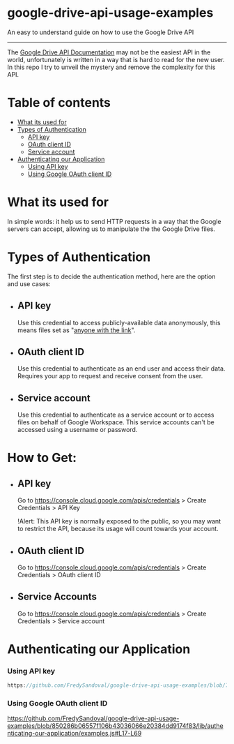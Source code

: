 # google-drive-api-usage-examples
An easy to understand guide on how to use the Google Drive API

---

The [Google Drive API Documentation][1] may not be the easiest API in the world, unfortunately is written in a way that is hard to read for the new user. In this repo I try to unveil the mystery and remove the complexity for this API.

Table of contents
=================

<!--ts-->
   * [What its used for](#what-its-used-for)
   * [Types of Authentication](#types-of-authentication)
      * [API key](#api-key)
      * [OAuth client ID](#oauth-client-id)
      * [Service account](#service-account)
   * [Authenticating our Application](#authenticating-our-application)
      * [Using API key](#using-api-key)
      * [Using Google OAuth client ID](#using-google-oauth-client-id)
<!--te-->

What its used for
=================
In simple words: it help us to send HTTP requests in a way that the Google servers can accept, allowing us to manipulate the the Google Drive files.

Types of Authentication
=====
The first step is to decide the authentication method, here are the option and use cases:

* API key
  -------
  Use this credential to access publicly-available data anonymously, this means files set as "[anyone with the link][2]".

* OAuth client ID
  ---------------
  Use this credential to authenticate as an end user and access their data. Requires your app to request and receive consent from the user.

* Service account
  ---------------
  Use this credential to authenticate as a service account or to access files on behalf of Google Workspace. This service accounts can't be accessed using a username or password.
  
How to Get:
=====
  * API key
    ---------

    Go to https://console.cloud.google.com/apis/credentials > Create Credentials > API Key
  
    !Alert: This API key is normally exposed to the public, so you may want to restrict the API, because its usage will count towards your account.
 
  * OAuth client ID
    ---------------
    Go to https://console.cloud.google.com/apis/credentials > Create Credentials > OAuth client ID
 
  * Service Accounts
    ----------------
    Go to https://console.cloud.google.com/apis/credentials > Create Credentials > Service account

Authenticating our Application
==============================
### Using API key
```js
https://github.com/FredySandoval/google-drive-api-usage-examples/blob/7b61859674203aa2827085a51452b0c50056470e/lib/authenticating-our-application/examples.js#L1-L14
```
### Using Google OAuth client ID
https://github.com/FredySandoval/google-drive-api-usage-examples/blob/850286b06557f106b43036066e20384dd9174f83/lib/authenticating-our-application/examples.js#L17-L69





[1]: https://developers.google.com/drive/api/
[2]: https://support.google.com/drive/answer/2494822?hl=en&co=GENIE.Platform%3DDesktop#zippy=%2Cshare-a-file-publicly
